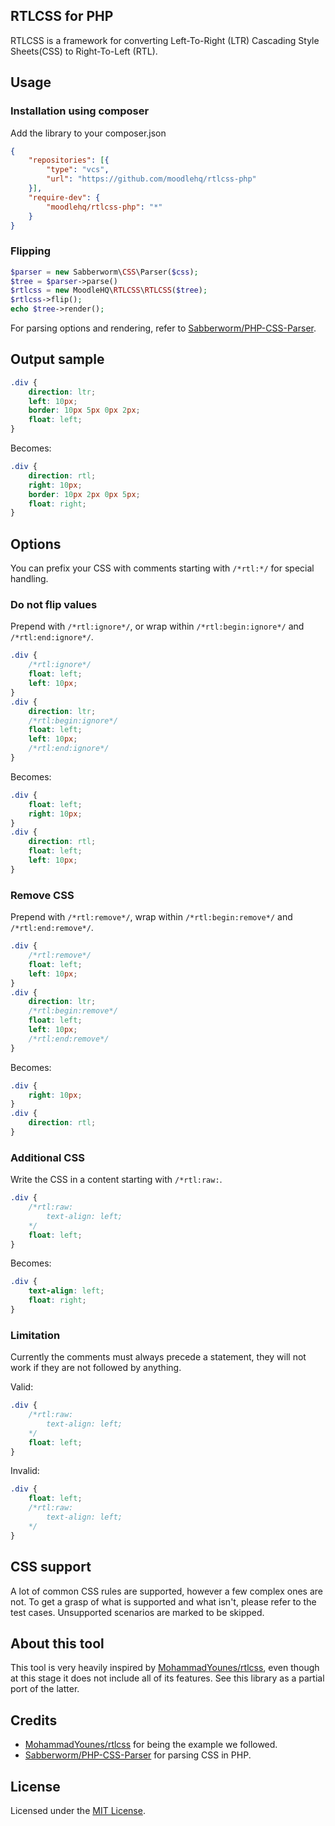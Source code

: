 RTLCSS for PHP
--------------

RTLCSS is a framework for converting Left-To-Right (LTR) Cascading Style Sheets(CSS) to Right-To-Left (RTL).

## Usage

### Installation using composer

Add the library to your composer.json

```json
{
    "repositories": [{
        "type": "vcs",
        "url": "https://github.com/moodlehq/rtlcss-php"
    }],
    "require-dev": {
        "moodlehq/rtlcss-php": "*"
    }
}
```

### Flipping

```php
$parser = new Sabberworm\CSS\Parser($css);
$tree = $parser->parse()
$rtlcss = new MoodleHQ\RTLCSS\RTLCSS($tree);
$rtlcss->flip();
echo $tree->render();
```

For parsing options and rendering, refer to [Sabberworm/PHP-CSS-Parser](https://github.com/sabberworm/PHP-CSS-Parser).

## Output sample

```css
.div {
    direction: ltr;
    left: 10px;
    border: 10px 5px 0px 2px;
    float: left;
}
```

Becomes:

```css
.div {
    direction: rtl;
    right: 10px;
    border: 10px 2px 0px 5px;
    float: right;
}
```

## Options

You can prefix your CSS with comments starting with `/*rtl:*/` for special handling.

### Do not flip values

Prepend with `/*rtl:ignore*/`, or wrap within `/*rtl:begin:ignore*/` and `/*rtl:end:ignore*/`.

```css
.div {
    /*rtl:ignore*/
    float: left;
    left: 10px;
}
.div {
    direction: ltr;
    /*rtl:begin:ignore*/
    float: left;
    left: 10px;
    /*rtl:end:ignore*/
}
```

Becomes:

```css
.div {
    float: left;
    right: 10px;
}
.div {
    direction: rtl;
    float: left;
    left: 10px;
}
```

### Remove CSS

Prepend with `/*rtl:remove*/`, wrap within `/*rtl:begin:remove*/` and `/*rtl:end:remove*/`.

```css
.div {
    /*rtl:remove*/
    float: left;
    left: 10px;
}
.div {
    direction: ltr;
    /*rtl:begin:remove*/
    float: left;
    left: 10px;
    /*rtl:end:remove*/
}
```

Becomes:

```css
.div {
    right: 10px;
}
.div {
    direction: rtl;
}
```

### Additional CSS

Write the CSS in a content starting with `/*rtl:raw:`.

```css
.div {
    /*rtl:raw:
        text-align: left;
    */
    float: left;
}
```

Becomes:

```css
.div {
    text-align: left;
    float: right;
}
```

### Limitation

Currently the comments must always precede a statement, they will not work if they are not followed by anything.

Valid:
```css
.div {
    /*rtl:raw:
        text-align: left;
    */
    float: left;
}
```

Invalid:
```css
.div {
    float: left;
    /*rtl:raw:
        text-align: left;
    */
}
```

## CSS support

A lot of common CSS rules are supported, however a few complex ones are not. To get a grasp of what is supported and what isn't, please refer to the test cases. Unsupported scenarios are marked to be skipped.

## About this tool

This tool is very heavily inspired by [MohammadYounes/rtlcss](https://github.com/MohammadYounes/rtlcss), even though at this stage it does not include all of its features. See this library as a partial port of the latter.

## Credits

* [MohammadYounes/rtlcss](https://github.com/MohammadYounes/rtlcss) for being the example we followed.
* [Sabberworm/PHP-CSS-Parser](https://github.com/sabberworm/PHP-CSS-Parser) for parsing CSS in PHP.

## License

Licensed under the [MIT License](https://opensource.org/licenses/MIT).
